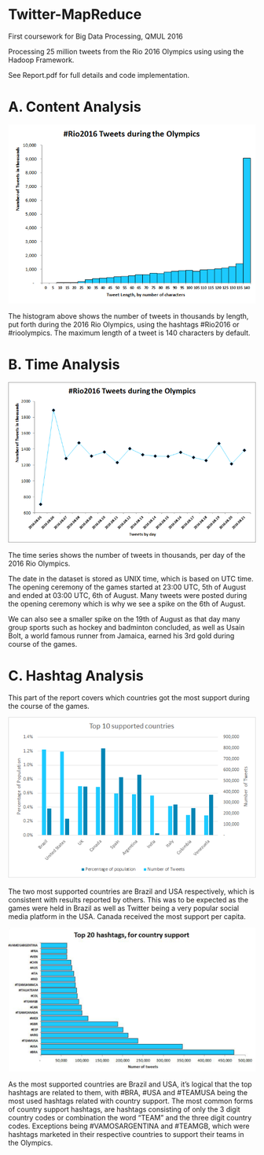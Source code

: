 # Twitter-MapReduce
First coursework for Big Data Processing, QMUL 2016

Processing 25 million tweets from the Rio 2016 Olympics using using the Hadoop Framework. 

See Report.pdf for full details and code implementation.

# A. Content Analysis

![Length-petur-einarsson](https://github.com/Hunang/Twitter-MapReduce/blob/master/LengthHistogram.png "Length-petur-einarsson")

The histogram above shows the number of tweets in thousands by length, put forth during the 2016 Rio Olympics, using the hashtags #Rio2016 or #rioolympics. 
The maximum length of a tweet is 140 characters by default.

# B. Time Analysis

![Time-Series-petur-einarsson](https://github.com/Hunang/Twitter-MapReduce/blob/master/TimeSeries.png "Time-Series-petur-einarsson")

The time series shows the number of tweets in thousands, per day of the 2016 Rio Olympics.

The date in the dataset is stored as UNIX time, which is based on UTC time. The opening ceremony of the games started at 23:00 UTC, 5th of August and ended at 03:00 UTC, 6th of August. Many tweets were posted during the opening ceremony which is why we see a spike on the 6th of August.

We can also see a smaller spike on the 19th of August as that day many group sports such as hockey and badminton concluded, as well as Usain Bolt, a world famous runner from Jamaica, earned his 3rd gold during course of the games.

# C. Hashtag Analysis
This part of the report covers which countries got the most support during the course of the games.

![Country-Support-petur-einarsson](https://github.com/Hunang/Twitter-MapReduce/blob/master/Country-Support.png "Country-Support-petur-einarsson")

The two most supported countries are Brazil and USA respectively, which is consistent with results reported by others. This was to be expected as the games were held in Brazil as well as Twitter being a very popular social media platform in the USA. Canada received the most support per capita.

![Country-Support-petur-einarsson](https://github.com/Hunang/Twitter-MapReduce/blob/master/Country-Support2.png "Country-Support-petur-einarsson")

As the most supported countries are Brazil and USA, it’s logical that the top hashtags are related to them, with #BRA, #USA and #TEAMUSA being the most used hashtags related with country support. The most common forms of country support hashtags, are hashtags consisting of only the 3 digit country codes or combination the word “TEAM” and the three digit country codes. Exceptions being #VAMOSARGENTINA and #TEAMGB, which were hashtags marketed in their respective countries to support their teams in the Olympics.
